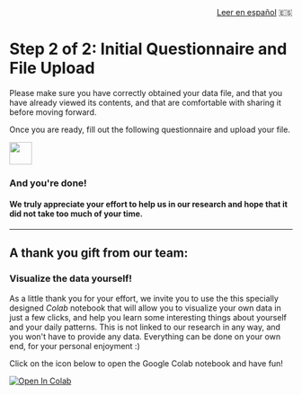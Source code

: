 <div style="text-align: right"><a href="https://delaiglesialab.github.io/DigitalRhythmsProject/es/3_Questionnaires_es.html"> Leer en español</a> 🇪🇸 </div>

# Step 2 of 2: Initial Questionnaire and File Upload

Please make sure you have correctly obtained your data file, and that you have already viewed its contents, and that are comfortable with sharing it before moving forward.

Once you are ready, fill out the following questionnaire and upload your file.

<a href="https://docs.google.com/forms/d/e/1FAIpQLSeIQYIY86QNn_xtLaC0bZqhhGSvP-K3Q3cimaK_ILCEBKxoWA/viewform" target="_blank"><img src="https://www.google.com/images/about/forms-icon.svg" height="40" width="40"></a>

### And you're done!
#### We truly appreciate your effort to help us in our research and hope that it did not take too much of your time.

<hr>

## A **thank you** gift from our team:

### Visualize the data yourself!

As a little thank you for your effort, we invite you to use the this specially designed *Colab* notebook that will allow you to visualize your own data in just a few clicks, and help you learn some interesting things about yourself and your daily patterns. This is not linked to our research in any way, and you won't have to provide any data. Everything can be done on your own end, for your personal enjoyment :)

Click on the icon below to open the Google Colab notebook and have fun!

[![Open In Colab](https://colab.research.google.com/assets/colab-badge.svg)](https://colab.research.google.com/github/invisilico/Tutorial-Notebooks/blob/main/DataVizTool.ipynb)
